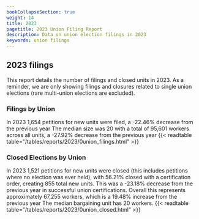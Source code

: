 ```yaml
---
bookCollapseSection: true
weight: 14
title: 2023
pagetitle: 2023 Union Filing Report
description: Data on union election filings in 2023
keywords: union filings
---
```


## 2023 filings

This report details the number of filings and closed units in 2023. As a reminder, we are only showing filings and closures related to single union elections (rare multi-union elections are excluded).

### Filings by Union
In 2023 1,654 petitions for new units were filed, a -22.46% decrease from the previous year The median size was 20 with a total of 95,601 workers across all units, a -27.92% decrease from the previous year
{{< readtable table="/tables/reports/2023/0union_filings.html" >}}

### Closed Elections by Union
In 2023 1,521 petitions for new units were closed (this includes petitions where no election was ever held), with 56.21% closed with a certification order, creating 855 total new units. This was a -23.18% decrease from the previous year in successful union certifications. Overall this represents approximately 67,255 workers, which is a 19.48% increase from the previous year The median bargaining unit has 20 workers.
{{< readtable table="/tables/reports/2023/0union_closed.html" >}}
